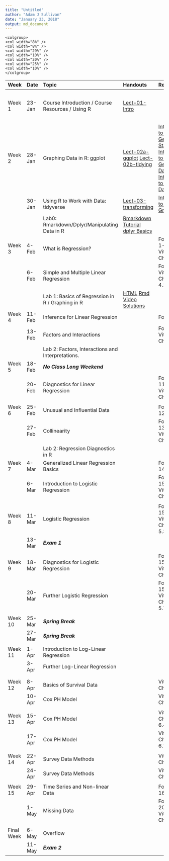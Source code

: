 ```yaml
---
title: "Untitled"
author: "Adam J Sullivan"
date: "January 23, 2018"
output: md_document
---
```


```
<colgroup>
<col width="8%" />
<col width="8%" />
<col width="29%" />
<col width="10%" />
<col width="20%" />
<col width="25%" />
<col width="10%" />
</colgroup>
```




|Week       |Date   |Topic                                             |Handouts                                                                                                                             |Readings                                                                                                                                                                                                                                                                                                                                                         |HW                                                                                                                                                            |Project |
|:----------|:------|:-------------------------------------------------|:------------------------------------------------------------------------------------------------------------------------------------|:----------------------------------------------------------------------------------------------------------------------------------------------------------------------------------------------------------------------------------------------------------------------------------------------------------------------------------------------------------------|:-------------------------------------------------------------------------------------------------------------------------------------------------------------|:-------|
|Week 1     |23-Jan |Course Introduction / Course Resources / Using R  |[Lect-01-Intro](../Notes/lect-01-intro.html)                                                                                         |                                                                                                                                                                                                                                                                                                                                                                 |Install [Rstudio](https://www.rstudio.com/products/rstudio/download3/) and [Go through Introduction to R](https://php-1511-2511.github.io/Introduction-to-R/) |        |
|Week 2     |28-Jan |Graphing Data in R: ggplot                        |[Lect-02a-ggplot](../Notes/lect-02b-ggplot.html) [Lect-02b-tidying](../Notes/lect-02b-tidying.html)                                  |[Introduction to R: Getting Started](http://statseducation.com/Introduction-to-R/modules/getting%20started/about-this-course/) [Introduction to R: Getting Data](http://statseducation.com/Introduction-to-R/modules/getting%20data/data-wrangling/), [Introduction to R: Tidy Data](http://statseducation.com/Introduction-to-R/modules/tidy%20data/tidy-data/) |                                                                                                                                                              |        |
|           |30-Jan |Using R to Work with Data: tidyverse              |[Lect-03-transforming](../Notes/lect-03-transforming.html)                                                                           |[Intoduction to R: Graphics](http://statseducation.com/Introduction-to-R/modules/graphics/ggplot2/)                                                                                                                                                                                                                                                              |                                                                                                                                                              |        |
|           |       |Lab0: Rmarkdown/Dplyr/Manipulating Data in R      |[Rmarkdown Tutorial](https://www.youtube.com/watch?v=MIlzQpXlJNk) [dplyr Basics ](https://www.youtube.com/watch?v=jWjqLW-u3hc&t=2s)  |                                                                                                                                                                                                                                                                                                                                                                 |                                                                                                                                                              |        |
|Week 3     |4-Feb  |What is Regression?                               |                                                                                                                                     |Fox Chap 1-3, Vittinghoff Chap 2                                                                                                                                                                                                                                                                                                                                 |                                                                                                                                                              |        |
|           |6-Feb  |Simple and Multiple Linear Regression             |                                                                                                                                     |Fox Chap 5, Vittinghoff Chaps 3.3, 4.1-4.4                                                                                                                                                                                                                                                                                                                       |                                                                                                                                                              |        |
|           |       |Lab 1: Basics of Regression in R / Graphing in R  |[HTML](../labs/lab1.html) [Rmd](../labs/lab1.Rmd) [Video](https://vimeo.com/254748467/7723da70df) [Solutions](../labs/lab1_sol.html) |                                                                                                                                                                                                                                                                                                                                                                 |                                                                                                                                                              |        |
|Week 4     |11-Feb |Inference for Linear Regression                   |                                                                                                                                     |Fox Chap 6                                                                                                                                                                                                                                                                                                                                                       |                                                                                                                                                              |        |
|           |13-Feb |Factors and Interactions                          |                                                                                                                                     |Fox Chap 7, Vittinghoff Chap 4.6                                                                                                                                                                                                                                                                                                                                 |                                                                                                                                                              |        |
|           |       |Lab 2: Factors, Interactions and Interpretations. |                                                                                                                                     |                                                                                                                                                                                                                                                                                                                                                                 |                                                                                                                                                              |        |
|Week 5     |18-Feb |***No Class Long Weekend***                       |                                                                                                                                     |                                                                                                                                                                                                                                                                                                                                                                 |                                                                                                                                                              |        |
|           |20-Feb |Diagnostics for Linear Regression                 |                                                                                                                                     |Fox Chap 11, Vittinghoff Chap 4.7                                                                                                                                                                                                                                                                                                                                |                                                                                                                                                              |        |
|           |       |                                                  |                                                                                                                                     |                                                                                                                                                                                                                                                                                                                                                                 |                                                                                                                                                              |        |
|Week 6     |25-Feb |Unusual and Influential Data                      |                                                                                                                                     |Fox Chap 12                                                                                                                                                                                                                                                                                                                                                      |                                                                                                                                                              |        |
|           |27-Feb |Collinearity                                      |                                                                                                                                     |Fox Chap 13, Vittinghoff Chap 4.8                                                                                                                                                                                                                                                                                                                                |                                                                                                                                                              |        |
|           |       |Lab 2: Regression Diagnostics in R                |                                                                                                                                     |                                                                                                                                                                                                                                                                                                                                                                 |                                                                                                                                                              |        |
|Week 7     |4-Mar  |Generalized Linear Regression Basics              |                                                                                                                                     |Fox Chap 14                                                                                                                                                                                                                                                                                                                                                      |                                                                                                                                                              |        |
|           |6-Mar  |Introduction to Logistic Regression               |                                                                                                                                     |Fox Chap 15, Vittinghoff Chap 5.1                                                                                                                                                                                                                                                                                                                                |                                                                                                                                                              |        |
|           |       |                                                  |                                                                                                                                     |                                                                                                                                                                                                                                                                                                                                                                 |                                                                                                                                                              |        |
|Week 8     |11-Mar |Logistic Regression                               |                                                                                                                                     |Fox Chap 15, Vittinghoff Chap 5.2-5.3                                                                                                                                                                                                                                                                                                                            |                                                                                                                                                              |        |
|           |13-Mar |***Exam 1***                                      |                                                                                                                                     |                                                                                                                                                                                                                                                                                                                                                                 |                                                                                                                                                              |        |
|           |       |                                                  |                                                                                                                                     |                                                                                                                                                                                                                                                                                                                                                                 |                                                                                                                                                              |        |
|Week 9     |18-Mar |Diagnostics for Logistic Regression               |                                                                                                                                     |Fox Chap 15, Vittinghoff Chap 5.4                                                                                                                                                                                                                                                                                                                                |                                                                                                                                                              |        |
|           |20-Mar |Further Logistic Regression                       |                                                                                                                                     |Fox Chap 15, Vittinghoff Chap 5.5-5.7                                                                                                                                                                                                                                                                                                                            |                                                                                                                                                              |        |
|           |       |                                                  |                                                                                                                                     |                                                                                                                                                                                                                                                                                                                                                                 |                                                                                                                                                              |        |
|Week 10    |25-Mar |***Spring Break***                                |                                                                                                                                     |                                                                                                                                                                                                                                                                                                                                                                 |                                                                                                                                                              |        |
|           |27-Mar |***Spring Break***                                |                                                                                                                                     |                                                                                                                                                                                                                                                                                                                                                                 |                                                                                                                                                              |        |
|           |       |                                                  |                                                                                                                                     |                                                                                                                                                                                                                                                                                                                                                                 |                                                                                                                                                              |        |
|Week 11    |1-Apr  |Introduction to Log-Linear Regression             |                                                                                                                                     |                                                                                                                                                                                                                                                                                                                                                                 |                                                                                                                                                              |        |
|           |3-Apr  |Further Log-Linear Regression                     |                                                                                                                                     |                                                                                                                                                                                                                                                                                                                                                                 |                                                                                                                                                              |        |
|           |       |                                                  |                                                                                                                                     |                                                                                                                                                                                                                                                                                                                                                                 |                                                                                                                                                              |        |
|           |       |                                                  |                                                                                                                                     |                                                                                                                                                                                                                                                                                                                                                                 |                                                                                                                                                              |        |
|Week 12    |8-Apr  |Basics of Survival Data                           |                                                                                                                                     |Vittinghoff Chap 6.1                                                                                                                                                                                                                                                                                                                                             |                                                                                                                                                              |        |
|           |10-Apr |Cox PH Model                                      |                                                                                                                                     |Vittinghoff Chap 6.2                                                                                                                                                                                                                                                                                                                                             |                                                                                                                                                              |        |
|           |       |                                                  |                                                                                                                                     |                                                                                                                                                                                                                                                                                                                                                                 |                                                                                                                                                              |        |
|Week 13    |15-Apr |Cox PH Model                                      |                                                                                                                                     |Vittinghoff Chap 6.3-6.4                                                                                                                                                                                                                                                                                                                                         |                                                                                                                                                              |        |
|           |17-Apr |Cox PH Model                                      |                                                                                                                                     |Vittinghoff Chap 6.5-6.7                                                                                                                                                                                                                                                                                                                                         |                                                                                                                                                              |        |
|           |       |                                                  |                                                                                                                                     |                                                                                                                                                                                                                                                                                                                                                                 |                                                                                                                                                              |        |
|Week 14    |22-Apr |Survey Data Methods                               |                                                                                                                                     |Vittinghoff Chap 12                                                                                                                                                                                                                                                                                                                                              |                                                                                                                                                              |        |
|           |24-Apr |Survey Data Methods                               |                                                                                                                                     |Vittinghoff Chap 12                                                                                                                                                                                                                                                                                                                                              |                                                                                                                                                              |        |
|           |       |                                                  |                                                                                                                                     |                                                                                                                                                                                                                                                                                                                                                                 |                                                                                                                                                              |        |
|Week 15    |29-Apr |Time Series and Non-linear Data                   |                                                                                                                                     |Fox Chap 16-17                                                                                                                                                                                                                                                                                                                                                   |                                                                                                                                                              |        |
|           |1-May  |Missing Data                                      |                                                                                                                                     |Fox Chap 20, Vittinghoff Chap 11                                                                                                                                                                                                                                                                                                                                 |                                                                                                                                                              |        |
|           |       |                                                  |                                                                                                                                     |                                                                                                                                                                                                                                                                                                                                                                 |                                                                                                                                                              |        |
|Final Week |6-May  |Overflow                                          |                                                                                                                                     |                                                                                                                                                                                                                                                                                                                                                                 |                                                                                                                                                              |        |
|           |11-May |***Exam 2***                                      |                                                                                                                                     |                                                                                                                                                                                                                                                                                                                                                                 |                                                                                                                                                              |        |

